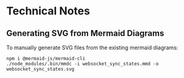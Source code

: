 # Technical Notes

## Generating SVG from Mermaid Diagrams

To manually generate SVG files from the existing mermaid diagrams:

    npm i @mermaid-js/mermaid-cli
    ./node_modules/.bin/mmdc -i websocket_sync_states.mmd -o websocket_sync_states.svg
